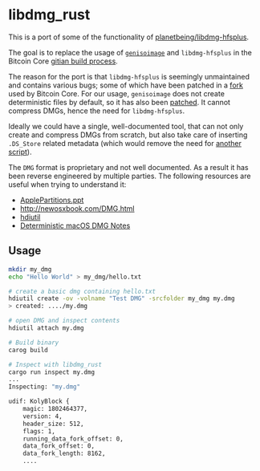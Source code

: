 # libdmg_rust

This is a port of some of the functionality of [planetbeing/libdmg-hfsplus](https://github.com/planetbeing/libdmg-hfsplus).

The goal is to replace the usage of [`genisoimage`](https://manpages.debian.org/stretch/genisoimage/genisoimage.1.en.html) and `libdmg-hfsplus` in the Bitcoin Core [gitian build process](https://github.com/bitcoin/bitcoin/blob/master/contrib/gitian-descriptors/gitian-osx.yml#L141). 

The reason for the port is that `libdmg-hfsplus` is seemingly unmaintained and contains various bugs; some of which have been patched in a [fork](https://github.com/theuni/libdmg-hfsplus) used by Bitcoin Core. For our usage, `genisoimage` does not create deterministic files by default, so it has also been [patched](https://github.com/bitcoin/bitcoin/blob/master/depends/patches/native_cdrkit/cdrkit-deterministic.patch). It cannot compress DMGs, hence the need for `libdmg-hfsplus`.

Ideally we could have a single, well-documented tool, that can not only create and compress DMGs from scratch, but also take care of inserting `.DS_Store` related metadata (which would remove the need for [another script](https://github.com/bitcoin/bitcoin/blob/master/contrib/macdeploy/custom_dsstore.py)).

The `DMG` format is proprietary and not well documented. As a result it has been reverse engineered by multiple parties. The following resources are useful when trying to understand it:

* [ApplePartitions.ppt](http://www.cse.scu.edu/~tschwarz/COEN252_09/PPtPre/ApplePartitions.ppt)
* http://newosxbook.com/DMG.html
* [hdiutil](https://ss64.com/osx/hdiutil.html)
* [Deterministic macOS DMG Notes](https://github.com/bitcoin/bitcoin/blob/master/doc/build-osx.md#deterministic-macos-dmg-notes)

## Usage

```bash
mkdir my_dmg
echo "Hello World" > my_dmg/hello.txt

# create a basic dmg containing hello.txt
hdiutil create -ov -volname "Test DMG" -srcfolder my_dmg my.dmg
> created: ..../my.dmg

# open DMG and inspect contents
hdiutil attach my.dmg

# Build binary
carog build

# Inspect with libdmg_rust
cargo run inspect my.dmg
...
Inspecting: "my.dmg"

udif: KolyBlock {
    magic: 1802464377,
    version: 4,
    header_size: 512,
    flags: 1,
    running_data_fork_offset: 0,
    data_fork_offset: 0,
    data_fork_length: 8162,
    ....
```
